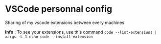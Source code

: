 # VSCode personnal config

Sharing of my vscode extensions between every machines

**Info** : To see your extensions, use this command ```code --list-extensions | xargs -L 1 echo code --install-extension```
